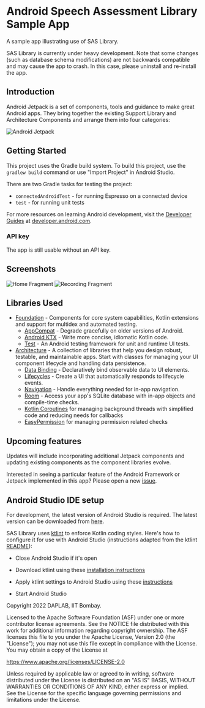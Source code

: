 Android Speech Assessment Library Sample App
=================

A sample app illustrating use of SAS Library.

SAS Library is currently under heavy development.
Note that some changes (such as database schema modifications) are not backwards
compatible and may cause the app to crash. In this
case, please uninstall and re-install the app.

Introduction
------------

Android Jetpack is a set of components, tools and guidance to make great Android apps. They bring
together the existing Support Library and Architecture Components and arrange them into four
categories:

![Android Jetpack](screenshots/jetpack_donut.png "Android Jetpack Components")


Getting Started
---------------
This project uses the Gradle build system. To build this project, use the
`gradlew build` command or use "Import Project" in Android Studio.

There are two Gradle tasks for testing the project:
* `connectedAndroidTest` - for running Espresso on a connected device
* `test` - for running unit tests

For more resources on learning Android development, visit the
[Developer Guides](https://developer.android.com/guide/) at
[developer.android.com](https://developer.android.com).

### API key

The app is still usable without an API key.

Screenshots
-----------

![Home Fragment](screenshots/Home_Fragment.jpg "Starting Home Screen")
![Recording Fragment](screenshots/Recording_Fragment.jpg "Recording Screen")

Libraries Used
--------------
* [Foundation][0] - Components for core system capabilities, Kotlin extensions and support for
  multidex and automated testing.
  * [AppCompat][1] - Degrade gracefully on older versions of Android.
  * [Android KTX][2] - Write more concise, idiomatic Kotlin code.
  * [Test][3] - An Android testing framework for unit and runtime UI tests.
* [Architecture][4] - A collection of libraries that help you design robust, testable, and
  maintainable apps. Start with classes for managing your UI component lifecycle and handling data
  persistence.
  * [Data Binding][5] - Declaratively bind observable data to UI elements.
  * [Lifecycles][6] - Create a UI that automatically responds to lifecycle events.
  * [Navigation][7] - Handle everything needed for in-app navigation.
  * [Room][8] - Access your app's SQLite database with in-app objects and compile-time checks.
  * [Kotlin Coroutines][9] for managing background threads with simplified code and reducing needs for callbacks
  * [EasyPermission][10] for managing permission related checks

[0]: https://developer.android.com/jetpack/components
[1]: https://developer.android.com/topic/libraries/support-library/packages#v7-appcompat
[2]: https://developer.android.com/kotlin/ktx
[3]: https://developer.android.com/training/testing/
[4]: https://developer.android.com/jetpack/arch/
[5]: https://developer.android.com/topic/libraries/data-binding/
[6]: https://developer.android.com/topic/libraries/architecture/lifecycle
[7]: https://developer.android.com/topic/libraries/architecture/navigation/
[8]: https://developer.android.com/topic/libraries/architecture/room
[9]: https://kotlinlang.org/docs/reference/coroutines-overview.html
[10]: https://github.com/vmadalin/easypermissions-ktx

Upcoming features
-----------------
Updates will include incorporating additional Jetpack components and updating existing components
as the component libraries evolve.

Interested in seeing a particular feature of the Android Framework or Jetpack implemented in this
app? Please open a new [issue]().

Android Studio IDE setup
------------------------
For development, the latest version of Android Studio is required. The latest version can be
downloaded from [here](https://developer.android.com/studio/).

SAS Library uses [ktlint](https://ktlint.github.io/) to enforce Kotlin coding styles.
Here's how to configure it for use with Android Studio (instructions adapted
from the ktlint [README](https://github.com/shyiko/ktlint/blob/master/README.md)):

- Close Android Studio if it's open

- Download ktlint using these [installation instructions](https://github.com/pinterest/ktlint/blob/master/README.md#installation)

- Apply ktlint settings to Android Studio using these [instructions](https://github.com/pinterest/ktlint/blob/master/README.md#-with-intellij-idea)

- Start Android Studio

Copyright 2022 DAPLAB, IIT Bombay.

Licensed to the Apache Software Foundation (ASF) under one or more contributor
license agreements.  See the NOTICE file distributed with this work for
additional information regarding copyright ownership.  The ASF licenses this
file to you under the Apache License, Version 2.0 (the "License"); you may not
use this file except in compliance with the License.  You may obtain a copy of
the License at

  https://www.apache.org/licenses/LICENSE-2.0

Unless required by applicable law or agreed to in writing, software
distributed under the License is distributed on an "AS IS" BASIS, WITHOUT
WARRANTIES OR CONDITIONS OF ANY KIND, either express or implied.  See the
License for the specific language governing permissions and limitations under
the License.
